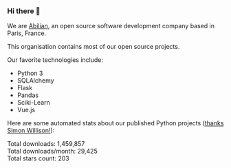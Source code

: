 ### Hi there 👋

We are [Abilian](https://abilian.com/), an open source software development company based in Paris, France.

This organisation contains most of our open source projects.

Our favorite technologies include:

- Python 3
- SQLAlchemy
- Flask
- Pandas
- Sciki-Learn
- Vue.js

Here are some automated stats about our published Python projects
([thanks Simon Willison!][sw-post]):

<!--marker-->
Total downloads: 1,459,857<br>
Total downloads/month: 29,425<br>
Total stars count: 203
<!--end-->

[sw-post]: https://simonwillison.net/2020/Jul/10/self-updating-profile-readme/